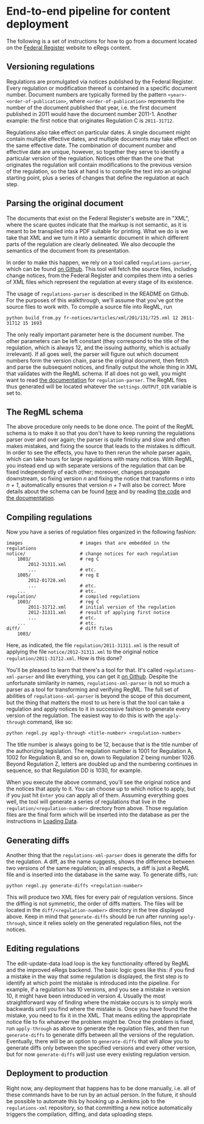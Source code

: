 # End-to-end pipeline for content deployment

The following is a set of instructions for how to go from a document located on the [Federal Register](http://www.federalregister.gov) website to eRegs content.

## Versioning regulations

Regulations are promulgated via notices published by the Federal Register. Every regulation or modification thereof is contained in a specific document number. Document numbers are typically formed by the pattern `<year>-<order-of-publication>`, where `<order-of-publication>` represents the number of the document published that year, i.e. the first document published in 2011 would have the document number 2011-1. Another example: the first notice that originates Regulation C is `2011-31712`.

Regulations also take effect on particular dates. A single document might contain multiple effective dates, and multiple documents may take effect on the same effective date. The combination of document number and effective date are unique, however, so together they serve to identify a particular version of the regulation. Notices other than the one that originates the regulation will contain modifications to the previous version of the regulation, so the task at hand is to compile the text into an original starting point, plus a series of changes that define the regulation at each step.

## Parsing the original document

The documents that exist on the Federal Register's website are in "XML", where the scare quotes indicate that the markup is not semantic, as it is meant to be transpiled into a PDF suitable for printing. What we do is we take that XML and we turn it into a semantic document in which different parts of the regulation are clearly delineated. We also decouple the semantics of the document from its presentation.

In order to make this happen, we rely on a tool called `regulations-parser`, which can be found [on Github](https://github.com/cfpb/regulations-parser). This tool will fetch the source files, including change notices, from the Federal Register and compiles them into a series of XML files which represent the regulation at every stage of its existence.

The usage of `regulations-parser` is described in the README on Github. For the purposes of this walkthrough, we'll assume that you've got the source files to work with. To compile a source file into RegML, run

	python build_from.py fr-notices/articles/xml/201/131/725.xml 12 2011-31712 15 1693

The only really important parameter here is the document number. The other parameters can be left constant (they correspond to the title of the regulation, which is always 12, and the issuing authority, which is actually irrelevant). If all goes well, the parser will figure out which document numbers form the version chain, parse the original document, then fetch and parse the subsequent notices, and finally output the whole thing in XML that validates with the RegML schema. If all does not go well, you might want to read [the documentation](https://regulation-parser.readthedocs.io/en/latest/) for `regulation-parser`. The RegML files thus generated will be located whatever the `settings.OUTPUT_DIR` variable is set to. 

## The RegML schema

The above procedure only needs to be done once. The point of the RegML schema is to make it so that you don't have to keep running the regulations parser over and over again; the parser is quite finicky and slow and often makes mistakes, and fixing the source that leads to the mistakes is difficult. In order to see the effects, you have to then rerun the whole parser again, which can take hours for large regulations with many notices. With RegML, you instead end up with separate versions of the regulation that can be fixed independently of each other; moreover, changes propagate downstream, so fixing version _n_ and fixing the notice that transforms _n_ into _n + 1_, automatically ensures that version _n + 1_ will also be correct. More details about the schema can be found [here](regml) and by reading [the code](https://github.com/cfpb/regulations-schema) and [the documentation](http://cfpb.github.io/regulations-schema/).

## Compiling regulations

Now you have a series of regulation files organized in the following fashion:

	images                     # images that are embedded in the regulations
	notice/                    # change notices for each regulation
		1003/                  # reg C
			2012-31311.xml
			...                # etc.
		1005/                  # reg E
			2012-01728.xml
			...                # etc.
		...                    # etc.
	regulation/                # compiled regulations
		1003/                  # reg C
			2011-31712.xml     # initial version of the regulation
			2012-31311.xml     # result of applying first notice
			...                # etc.
		...                    # etc.
	diff/                      # diff files
		1003/
	

Here, as indicated, the file `regulation/2011-31311.xml` is the result of applying the file `notice/2012-31311.xml` to the original notice `regulation/2011-31712.xml`. How is this done?

You'll be pleased to learn that there's a tool for that. It's called `regulations-xml-parser` and like everything, you can get it [on Github](https://github.com/cfpb/regulations-xml-parser). Despite the unfortunate similarity in names, `regulations-xml-parser` is not so much a parser as a tool for transforming and verifying RegML. The full set of abilities of `regulations-xml-parser` is beyond the scope of this document, but the thing that matters the most to us here is that the tool can take a regulation and apply notices to it in successive fashion to generate every version of the regulation. The easiest way to do this is with the `apply-through` command, like so:

	python regml.py apply-through <title-number> <regulation-number>

The title number is always going to be 12, because that is the title number of the authorizing legislation. The regulation number is 1001 for Regulation A, 1002 for Regulation B, and so on, down to Regulation Z being number 1026. Beyond Regulation Z, letters are doubled up and the numbering continues in sequence, so that Regulation DD is 1030, for example.

When you execute the above command, you'll see the original notice and the notices that apply to it. You can choose up to which notice to apply, but if you just hit `Enter` you can apply all of them. Assuming everything goes well, the tool will generate a series of regulations that live in the `regulation/<regulation-number>` directory from above. Those regulation files are the final form which will be inserted into the database as per the instructions in [Loading Data](/#loading-data).

## Generating diffs

Another thing that the `regulations-xml-parser` does is generate the diffs for the regulation. A diff, as the name suggests, shows the difference between two versions of the same regulation; in all respects, a diff is just a RegML file and is inserted into the database in the same way. To generate diffs, run:

	python regml.py generate-diffs <regulation-number>

This will produce two XML files for every pair of regulation versions. Since the diffing is not symmetric, the order of diffs matters. The files will be located in the `diff/<regulation-number>` directory in the tree displayed above. Keep in mind that `generate-diffs` should be run after running `apply-through`, since it relies solely on the generated regulation files, not the notices.

## Editing regulations

The edit-update-data load loop is the key functionality offered by RegML and the improved eRegs backend. The basic logic goes like this: if you find a mistake in the way that some regulation is displayed, the first step is to identify at which point the mistake is introduced into the pipeline. For example, if a regulation has 10 versions, and you see a mistake in version 10, it might have been introduced in version 4. Usually the most straightforward way of finding where the mistake occurs is to simply work backwards until you find where the mistake is. Once you have found the the mistake, you need to fix it in the XML. That means editing the appropriate notice file to fix whatever the problem might be. Once the problem is fixed, run `apply-through` as above to generate the regulation files, and then run `generate-diffs` to generate diffs between all the versions of the regulation. Eventually, there will be an option to `generate-diffs` that will allow you to generate diffs only between the specified versions and every other version, but for now `generate-diffs` will just use every existing regulation version.

## Deployment to production

Right now, any deployment that happens has to be done manually, i.e. all of these commands have to be run by an actual person. In the future, it should be possible to automate this by hooking up a Jenkins job to the `regulations-xml` repository, so that committing a new notice automatically triggers the compilation, diffing, and data uploading steps.
